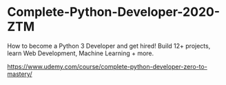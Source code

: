 Complete-Python-Developer-2020-ZTM
==================================

How to become a Python 3 Developer and get hired! Build 12+ projects, learn Web Development, Machine Learning + more.

https://www.udemy.com/course/complete-python-developer-zero-to-mastery/
